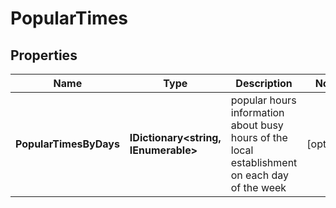 # PopularTimes


## Properties

| Name | Type | Description | Notes |
|------------ | ------------- | ------------- | -------------|
**PopularTimesByDays** | **IDictionary<string, IEnumerable<PopularWorkTimeInfo>>** | popular hours<br>information about busy hours of the local establishment on each day of the week |[optional]|